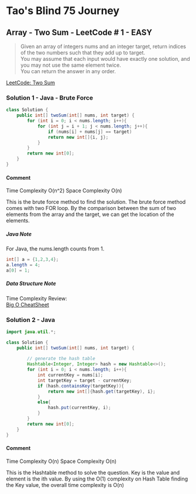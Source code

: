 # Tao's Blind 75 Journey
## Array - Two Sum - LeetCode # 1 - EASY

> Given an array of integers nums and an integer target, return indices of the two numbers such that they add up to target.  
> You may assume that each input would have exactly one solution, and you may not use the same element twice.  
> You can return the answer in any order.

[LeetCode: Two Sum](https://leetcode.com/problems/two-sum/)

### Solution 1 - Java - Brute Force

```java
class Solution {
    public int[] twoSum(int[] nums, int target) {
        for (int i = 0; i < nums.length; i++){
            for (int j = i + 1; j < nums.length; j++){
                if (nums[i] + nums[j] == target)
                return new int[]{i, j};
            }
        }
        return new int[0];
    }
}
```
#### Comment

Time Complexity O(n^2)
Space Complexity O(n)

This is the brute force method to find the solution. The brute force method comes with two FOR loop. By the comparison between the sum of two elements from the array and the target, we can get the location of the elements.  

##### Java Note  
For Java, the nums.length counts from 1.  

```java
int[] a = {1,2,3,4};
a.length = 4;
a[0] = 1;
```
##### Data Structure Note
Time Complexity Review:  
[Big O CheatSheet](https://www.bigocheatsheet.com/)

### Solution 2 - Java

```java
import java.util.*;

class Solution {
    public int[] twoSum(int[] nums, int target) {
        
        // generate the hash table
        Hashtable<Integer, Integer> hash = new Hashtable<>();
        for (int i = 0; i < nums.length; i++){
            int currentKey = nums[i];
            int targetKey = target - currentKey;
            if (hash.containsKey(targetKey)){
                return new int[]{hash.get(targetKey), i};
            }
            else{
                hash.put(currentKey, i);
            }
        }
        return new int[0];
    }
}
```

#### Comment

Time Complexity O(n)
Space Complexity O(n)

This is the Hashtable method to solve the question. Key is the value and element is the ith value. By using the O(1) complexity on Hash Table finding the Key value, the overall time complexity is O(n)
